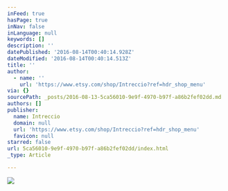 ```yaml
---
inFeed: true
hasPage: true
inNav: false
inLanguage: null
keywords: []
description: ''
datePublished: '2016-08-14T00:40:14.928Z'
dateModified: '2016-08-14T00:40:14.513Z'
title: ''
author:
  - name: ''
    url: 'https://www.etsy.com/shop/Intreccio?ref=hdr_shop_menu'
via: {}
sourcePath: _posts/2016-08-13-5ca56010-9e9f-4970-b97f-a86b2fef02dd.md
authors: []
publisher:
  name: Intreccio
  domain: null
  url: 'https://www.etsy.com/shop/Intreccio?ref=hdr_shop_menu'
  favicon: null
starred: false
url: 5ca56010-9e9f-4970-b97f-a86b2fef02dd/index.html
_type: Article

---
```

![](https://the-grid-user-content.s3-us-west-2.amazonaws.com/debf67be-9fe1-4c70-8b4d-c18e8b2a3568.jpg)